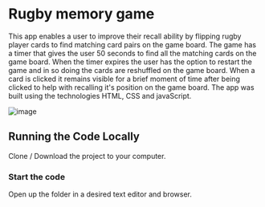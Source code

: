 # Rugby memory game

This app enables a user to improve their recall ability by flipping rugby player cards to find matching card pairs on the game board. The game has a timer that gives the user 50 seconds to find all the matching cards on the game board. When the timer expires the user has the option to restart the game and in so doing the cards are reshuffled on the game board. When a card is clicked it remains visible for a brief moment of time after being clicked to help with recalling it's position on the game board. The app was built using the technologies HTML, CSS and javaScript.

![image](https://github.com/johnnyd81/rugby-memory-game/assets/95863021/2d22e3a0-b9e1-4a03-acfe-40da370ab478)

## Running the Code Locally

Clone / Download the project to your computer.

### Start the code

Open up the folder in a desired text editor and browser.
